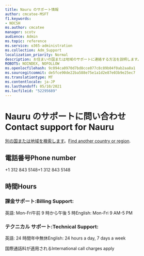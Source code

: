 ```yaml
---
title: Nauru のサポート情報
author: cmcatee-MSFT
f1.keywords:
- NOCSH
ms.author: cmcatee
manager: scotv
audience: Admin
ms.topic: reference
ms.service: o365-administration
ms.collection: Adm_Support
localization_priority: Normal
description: お住まいの国または地域のサポートに連絡する方法を説明します。
ROBOTS: NOINDEX, NOFOLLOW
ms.openlocfilehash: 9c094ca0970d7bd8cce077c8c89b04f0ab2aa8a1
ms.sourcegitcommit: de5fce90de22ba588e75e1a1d2e87e03b9e25ec7
ms.translationtype: MT
ms.contentlocale: ja-JP
ms.lasthandoff: 05/10/2021
ms.locfileid: "52295689"
---
```

# <a name="contact-support-for-nauru"></a><span data-ttu-id="bd8e1-103">Nauru のサポートに問い合わせ</span><span class="sxs-lookup"><span data-stu-id="bd8e1-103">Contact support for Nauru</span></span>

<span data-ttu-id="bd8e1-104">[別の国または地域を検索します](../../business-video/get-help-support.md)。</span><span class="sxs-lookup"><span data-stu-id="bd8e1-104">[Find another country or region](../../business-video/get-help-support.md).</span></span>

## <a name="phone-number"></a><span data-ttu-id="bd8e1-105">電話番号</span><span class="sxs-lookup"><span data-stu-id="bd8e1-105">Phone number</span></span>
<span data-ttu-id="bd8e1-106">+1 312 843 5148</span><span class="sxs-lookup"><span data-stu-id="bd8e1-106">+1 312 843 5148</span></span>

## <a name="hours"></a><span data-ttu-id="bd8e1-107">時間</span><span class="sxs-lookup"><span data-stu-id="bd8e1-107">Hours</span></span>
### <a name="billing-support"></a><span data-ttu-id="bd8e1-108">課金サポート:</span><span class="sxs-lookup"><span data-stu-id="bd8e1-108">Billing Support:</span></span>

<span data-ttu-id="bd8e1-109">英語: Mon-Fri午前 9 時から午後 5 時</span><span class="sxs-lookup"><span data-stu-id="bd8e1-109">English: Mon-Fri 9 AM-5 PM</span></span>

### <a name="technical-support"></a><span data-ttu-id="bd8e1-110">テクニカル サポート:</span><span class="sxs-lookup"><span data-stu-id="bd8e1-110">Technical Support:</span></span>

<span data-ttu-id="bd8e1-111">英語: 24 時間年中無休</span><span class="sxs-lookup"><span data-stu-id="bd8e1-111">English: 24 hours a day, 7 days a week</span></span>

<span data-ttu-id="bd8e1-112">国際通話料が適用される</span><span class="sxs-lookup"><span data-stu-id="bd8e1-112">International call charges apply</span></span>
